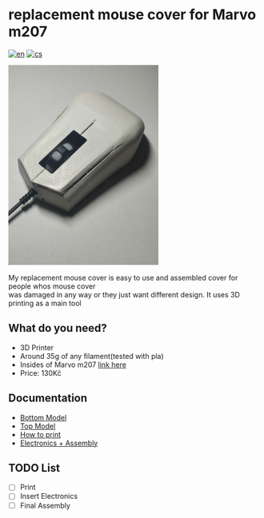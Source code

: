 # replacement mouse cover for Marvo m207
[![en](https://img.shields.io/badge/lang-en-blue)](README.md)
[![cs](https://img.shields.io/badge/lang-cs-red)](README.cs.md)

<img src="images/Main.jpg" alt="alt text" width="300">

My replacement mouse cover is easy to use and assembled cover for people whos mouse cover  
was damaged in any way or they just want different design. It uses 3D printing as a main tool 
## What do you need?


* 3D Printer
* Around 35g of any filament(tested with pla)
* Insides of Marvo m207 [link here](https://www.datart.cz/marvo-mys-m207-2400dpi-optika-6tl-1-kolecko-dratova-usb-cerna-herni-podsvicena-m207.html?gclid=Cj0KCQjwj_ajBhCqARIsAA37s0yOHEzQcGkIXNLW-GMfn9_XcU6I3zXoe4B2Vjl9shj3v5adB2rEeUIaAsIuEALw_wcB)
* Price: 130Kč
## Documentation

* [Bottom Model](https://github.com/pslib-cz/2022-p2a-mme-pppp-PetrMachacka/blob/main/Bottom.stl)
* [Top Model](https://github.com/pslib-cz/2022-p2a-mme-pppp-PetrMachacka/blob/main/Top.stl)
* [How to print](Print.md)
* [Electronics + Assembly](Electronics.md)


## TODO List 
- [ ] Print
- [ ] Insert Electronics
- [ ] Final Assembly
